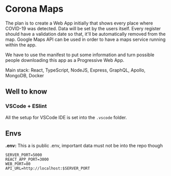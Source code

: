 # Corona Maps

The plan is to create a Web App initially that shows every place where COVID-19 was detected. Data will be set by the users itself. Every register should have a validation date so that, it'll be automatically removed from the map. Google Maps API can be used in order to have a maps service running within the app.

We have to use the manifest to put some information and turn possible people downloading this app as a Progressive Web App.

Main stack: React, TypeScript, NodeJS, Express, GraphQL, Apollo, MongoDB, Docker

## Well to know

### VSCode + ESlint

All the setup for VSCode IDE is set into the `.vscode` folder.

## Envs

**.env:** This a is public .env, important data must not be into the repo though

```
SERVER_PORT=5000
REACT_APP_PORT=3000
WEB_PORT=80
API_URL=http://localhost:$SERVER_PORT
```
